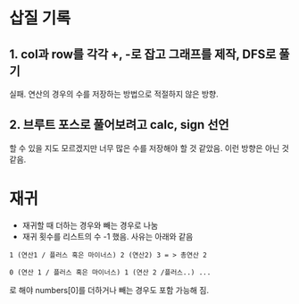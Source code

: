 # 삽질 기록

## 1. col과 row를 각각 +, -로 잡고 그래프를 제작, DFS로 풀기

실패. 연산의 경우의 수를 저장하는 방법으로 적절하지 않은 방향.

## 2. 브루트 포스로 풀어보려고 calc, sign 선언

할 수 있을 지도 모르겠지만 너무 많은 수를 저장해야 할 것 같았음. 이런 방향은 아닌 것 같음.

# 재귀

- 재귀할 때 더하는 경우와 빼는 경우로 나눔
- 재귀 횟수를 리스트의 수 -1 했음. 사유는 아래와 같음

```
1 (연산1 / 플러스 혹은 마이너스) 2 (연산2) 3 = > 총연산 2

0 (연산 1 / 플러스 혹은 마이너스) 1 (연산 2 /플러스..) ...
```

로 해야 numbers[0]를 더하거나 빼는 경우도 포함 가능해 짐.
